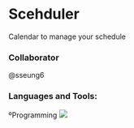 # Scehduler
Calendar to manage your schedule

### Collaborator
@sseung6

### Languages and Tools:
ºProgramming <img src="https://img.shields.io/badge/Kotlin-7F52FF?style=for-the-badge&logo=Kotlin&logoColor=white">

